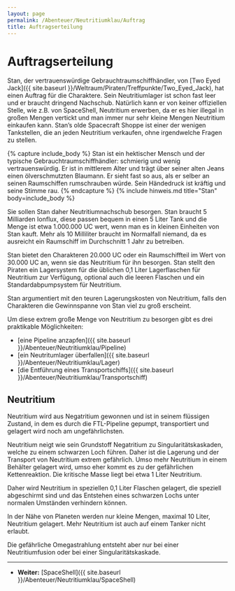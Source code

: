 ```yaml
---
layout: page
permalink: /Abenteuer/Neutritiumklau/Auftrag
title: Auftragserteilung
---
```


# Auftragserteilung

Stan, der vertrauenswürdige Gebrauchtraumschiffhändler, von [Two Eyed Jack]({{ site.baseurl }}/Weltraum/Piraten/Treffpunkte/Two_Eyed_Jack), hat einen Auftrag für die Charaktere. Sein Neutritiumlager ist schon fast leer und er braucht dringend Nachschub. Natürlich kann er von keiner offiziellen Stelle, wie z.B. von SpaceShell, Neutritium erwerben, da er es hier illegal in großen Mengen vertickt und man immer nur sehr kleine Mengen Neutritium einkaufen kann. Stan&rsquo;s olde Spacecraft Shoppe ist einer der wenigen Tankstellen, die an jeden Neutritium verkaufen, ohne irgendwelche Fragen zu stellen.

{% capture include_body %}
Stan ist ein hektischer Mensch und der typische Gebrauchtraumschiffhändler: schmierig und wenig vertrauenswürdig. Er ist in mittlerem Alter und trägt über seiner alten Jeans einen ölverschmutzten Blaumann. Er sieht fast so aus, als er selber an seinen Raumschiffen rumschrauben würde. Sein Händedruck ist kräftig und seine Stimme rau.
{% endcapture %}
{% include hinweis.md title="Stan" body=include_body %}

Sie sollen Stan daher Neutritiumnachschub besorgen. Stan braucht 5 Milliarden Ionflux, diese passen bequem in einen 5 Liter Tank und die Menge ist etwa 1.000.000 UC wert, wenn man es in kleinen Einheiten von Stan kauft. Mehr als 10 Milliliter braucht im Normalfall niemand, da es ausreicht ein Raumschiff im Durchschnitt 1 Jahr zu betreiben.

Stan bietet den Charakteren 20.000 UC oder ein Raumschiffteil im Wert von 30.000 UC an, wenn sie das Neutritium für ihn besorgen. Stan stellt den Piraten ein Lagersystem für die üblichen 0,1 Liter Lagerflaschen für Neutritium zur Verfügung, optional auch die leeren Flaschen und ein Standardabpumpsystem für Neutritium.

Stan argumentiert mit den teuren Lagerungskosten von Neutritium, falls den Charakteren die Gewinnspanne von Stan viel zu groß erscheint.

Um diese extrem große Menge von Neutritium zu besorgen gibt es drei praktikable Möglichkeiten:

- [eine Pipeline anzapfen]({{ site.baseurl }}/Abenteuer/Neutritiumklau/Pipeline)
- [ein Neutritumlager überfallen]({{ site.baseurl }}/Abenteuer/Neutritiumklau/Lager)
- [die Entführung eines Transportschiffs]({{ site.baseurl }}/Abenteuer/Neutritiumklau/Transportschiff)

## Neutritium

Neutritium wird aus Negatritium gewonnen und ist in seinem flüssigen Zustand, in dem es durch die FTL-Pipeline gepumpt, transportiert und gelagert wird noch am ungefährlichsten.

Neutritium neigt wie sein Grundstoff Negatritium zu Singularitätskaskaden, welche zu einem schwarzen Loch führen. Daher ist die Lagerung und der Transport von Neutritium extrem gefährlich. Umso mehr Neutritium in einem Behälter gelagert wird, umso eher kommt es zu der gefährlichen Kettenreaktion. Die kritische Masse liegt bei etwa 1 Liter Neutritium.

Daher wird Neutritium in speziellen 0,1 Liter Flaschen gelagert, die speziell abgeschirmt sind und das Entstehen eines schwarzen Lochs unter normalen Umständen verhindern können.

In der Nähe von Planeten werden nur kleine Mengen, maximal 10 Liter, Neutritium gelagert. Mehr Neutritium ist auch auf einem Tanker nicht erlaubt.

Die gefährliche Omegastrahlung entsteht aber nur bei einer Neutritiumfusion oder bei einer Singularitätskaskade.

***

- **Weiter:** [SpaceShell]({{ site.baseurl }}/Abenteuer/Neutritiumklau/SpaceShell)
